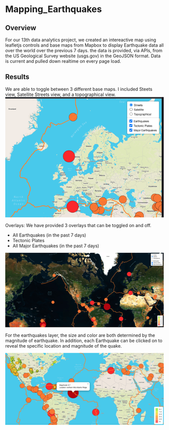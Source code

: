 # Mapping_Earthquakes

## Overview 
For our 13th data analytics project, we created an intereactive map using leafletjs controls and base maps from Mapbox to display Earthquake data all over the world over the previous 7 days. the data is provided, via APIs, from the US Geological Survey website (usgs.gov) in the GeoJSON format.  Data is current and pulled down realtime on every page load.  

## Results
We are able to toggle between 3 different base maps.  I included Steets view, Satellite Streets view, and a topographical view.  
![Base Map Control](./Earthquake_Challenge/static/images/Control1.png)

Overlays:
We have provided 3 overlays that can be toggled on and off.  
- All Earthquakes (in the past 7 days)
- Tectonic Plates
- All Major Earthquakes (in the past 7 days) 

![Satellite Map with Tectonic and Major Earthquakes](./Earthquake_Challenge/static/images/Map_Sat_Tectonic_Major.png)


For the earthquakes layer, the size and color are both determined by the magnitude of earthquake.  In addition, each Earthquake can be clicked on to reveal the specific location and magnitude of the quake.  

![Satellite Map with Tectonic and Major Earthquakes](./Earthquake_Challenge/static/images/earthquake_popup.png)



